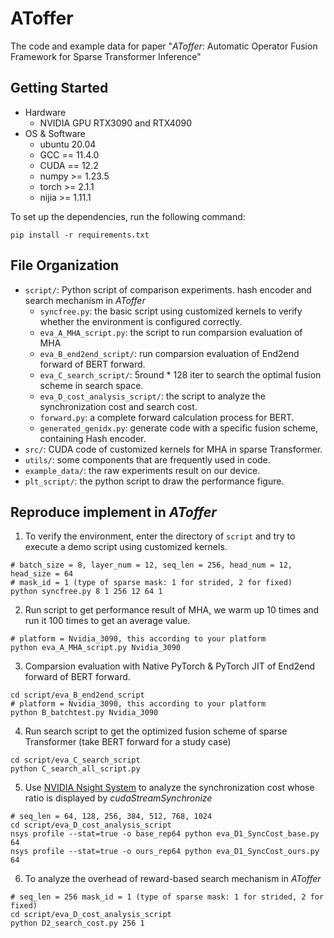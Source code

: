 # AToffer
The code and example data for paper "*AToffer*: Automatic Operator Fusion Framework for Sparse Transformer Inference"

## Getting Started
+ Hardware 
    + NVIDIA GPU RTX3090 and RTX4090
+ OS & Software
    + ubuntu 20.04
    + GCC == 11.4.0
    + CUDA == 12.2
    + numpy >= 1.23.5
    + torch >= 2.1.1
    + nijia >= 1.11.1

To set up the dependencies, run the following command:
```shell
pip install -r requirements.txt
```

## File Organization
+ `script/`: Python script of comparison experiments. hash encoder and search mechanism in *AToffer* 
    + `syncfree.py`: the basic script using customized kernels to verify whether the environment is configured correctly.
    + `eva_A_MHA_script.py`: the script to run comparsion evaluation of MHA 
    + `eva_B_end2end_script/`: run comparsion evaluation of End2end forward of BERT forward.
    + `eva_C_search_script/`: 5round * 128 iter to search the optimal fusion scheme in search space.
    + `eva_D_cost_analysis_script/`: the script to analyze the synchronization cost and search cost.
    + `forward.py`: a complete forward calculation process for BERT.
    + `generated_genidx.py`: generate code with a specific fusion scheme, containing Hash encoder.  
+ `src/`: CUDA code of customized kernels for MHA in sparse Transformer.
+ `utils/`: some components that are frequently used in code.
+ `example_data/`: the raw experiments result on our device.
+ `plt_script/`: the python script to draw the performance figure.


## Reproduce implement in *AToffer*
1. To verify the environment, enter the directory of `script` and try to execute a demo script using customized kernels.
```shell
# batch_size = 8, layer_num = 12, seq_len = 256, head_num = 12, head_size = 64
# mask_id = 1 (type of sparse mask: 1 for strided, 2 for fixed)
python syncfree.py 8 1 256 12 64 1
```
2. Run script to get performance result of MHA, we warm up 10 times and run it 100 times to get an average value.
```shell
# platform = Nvidia_3090, this according to your platform
python eva_A_MHA_script.py Nvidia_3090
```
3. Comparsion evaluation with Native PyTorch & PyTorch JIT of End2end forward of BERT forward.
```shell
cd script/eva_B_end2end_script
# platform = Nvidia_3090, this according to your platform
python B_batchtest.py Nvidia_3090
```

4. Run search script to get the optimized fusion scheme of sparse Transformer (take BERT forward for a study case)
```shell
cd script/eva_C_search_script
python C_search_all_script.py
```
5. Use [NVIDIA Nsight System](https://developer.nvidia.com/nsight-systems) to analyze the synchronization cost whose ratio is displayed by *cudaStreamSynchronize* 
```shell
# seq_len = 64, 128, 256, 384, 512, 768, 1024
cd script/eva_D_cost_analysis_script
nsys profile --stat=true -o base_rep64 python eva_D1_SyncCost_base.py 64
nsys profile --stat=true -o ours_rep64 python eva_D1_SyncCost_ours.py 64
```

6. To analyze the overhead of reward-based search mechanism in *AToffer*
```shell
# seq_len = 256 mask_id = 1 (type of sparse mask: 1 for strided, 2 for fixed)
cd script/eva_D_cost_analysis_script
python D2_search_cost.py 256 1
```
